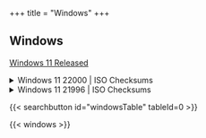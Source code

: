 +++
title = "Windows"
+++

## Windows

[Windows 11 Released](https://www.microsoft.com/en-us/software-download/windows11)

<details>
    <summary>Windows 11 22000 | ISO Checksums</summary>
    <b>MD5:</b> 0e4f96718bd78f7527715e88bfcf6a43
    <br>
    <b>MD5:</b> 53ee49a0979a6fdcdec06bd4ca68c40e
    <br>

```powershell
certutil -hashfile ISOFILE md5
```

</details>

<details>
    <summary>Windows 11 21996 | ISO Checksums</summary>
    <b>SHA-512:</b> 093bde5bdd8cc5cabb95517998c539cef198c4d5fb31eabcac5aff5f5cd4b4a3f716e8ae962758b0ae2a50f03f0144408f77ee4b83cd7ebceffa07805f2108e2
    <br>
    <b>SHA-256:</b> b8426650c24a765c24083597a1eba48d9164802bd273b678c4fefe2a6da60dcb
    <br>
    <b>MD5:</b> 179bfe07f7050093ee595ddd85a30201
    <br>

```powershell
certutil -hashfile ISOFILE md5/SHA-512/SHA-256
```

</details>

{{< searchbutton id="windowsTable" tableId=0 >}}

{{< windows >}}